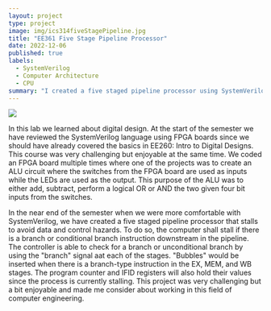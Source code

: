 ```yaml
---
layout: project
type: project
image: img/ics314fiveStagePipeline.jpg
title: "EE361 Five Stage Pipeline Processor"
date: 2022-12-06
published: true
labels:
  - SystemVerilog
  - Computer Architecture
  - CPU
summary: "I created a five staged pipeline processor using SystemVerilog in my EE361L course"
---
```


<img class="img-fluid" src="../img/ics314fiveStagePipelineLab.png">

In this lab we learned about digital design. At the start of the semester we have reviewed the SystemVerilog language using FPGA boards since we should have already covered the basics in EE260: Intro to Digital Designs. This course was very challenging but enjoyable at the same time. We coded an FPGA board multiple times where one of the projects was to create an ALU circuit where the switches from the FPGA board are used as inputs while the LEDs are used as the output. This purpose of the ALU was to either add, subtract, perform a logical OR or AND the two given four bit inputs from the switches.

In the near end of the semester when we were more comfortable with SystemVerilog, we have created a five staged pipeline processor that stalls to avoid data and control hazards. To do so, the computer shall stall if there is a branch or conditional branch instruction downstream in the pipeline. The controller is able to check for a branch or unconditional branch by using the "branch" signal aat each of the stages. "Bubbles" would be inserted when there is a branch-type instruction in the EX, MEM, and WB stages. The program counter and IFID registers will also hold their values since the process is currently stalling. This project was very challenging but a bit enjoyable and made me consider about working in this field of computer engineering.
